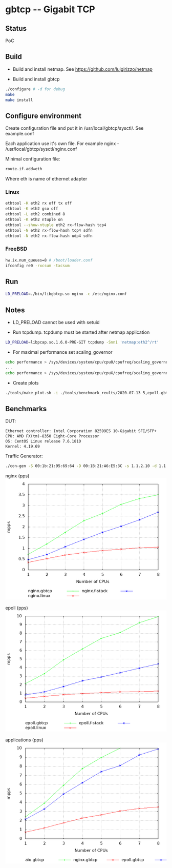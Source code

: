 # gbtcp -- Gigabit TCP 

## Status
PoC

## Build
- Build and install netmap. See https://github.com/luigirizzo/netmap

- Build and install gbtcp
```bash
./configure # -d for debug
make
make install
```

## Configure environment

Create configuration file and put it in /usr/local/gbtcp/sysctl/. See example.conf

Each application use it's own file. For example nginx - /usr/local/gbtcp/sysctl/nginx.conf

Minimal configuration file:
```bash
route.if.add=eth
```
Where eth is name of ethernet adapter

### Linux

```bash
ethtool -K eth2 rx off tx off
ethtool -K eth2 gso off
ethtool -L eth2 combined 8
ethtool -K eth2 ntuple on
ethtool --show-ntuple eth2 rx-flow-hash tcp4
ethtool -N eth2 rx-flow-hash tcp4 sdfn
ethtool -N eth2 rx-flow-hash udp4 sdfn
```

### FreeBSD
```bash
hw.ix.num_queues=8 # /boot/loader.conf
ifconfig re0 -rxcsum -txcsum
```

## Run

```bash
LD_PRELOAD=./bin/libgbtcp.so nginx -c /etc/nginx.conf
```

## Notes
* LD_PRELOAD cannot be used with setuid

* Run tcpdump. tcpdump must be started after netmap application
```bash
LD_PRELOAD=libpcap.so.1.6.0-PRE-GIT tcpdump -Snni 'netmap:eth2^/rt'
```

* For maximal performance set scaling_governor
```bash
echo performance > /sys/devices/system/cpu/cpu0/cpufreq/scaling_governor
...
echo performance > /sys/devices/system/cpu/cpuX/cpufreq/scaling_governor

```

* Create plots
```bash
./tools/make_plot.sh -i ./tools/benchmark_reults/2020-07-13 5,epoll.gbtcp,green 7,epoll.linux,red 9,epoll.f-stack,blue
```

## Benchmarks

DUT:

    Ethernet controller: Intel Corporation 82599ES 10-Gigabit SFI/SFP+
    CPU: AMD FX(tm)-8350 Eight-Core Processor
    OS: CentOS Linux release 7.6.1810
    Kernel: 4.19.69

Traffic Generator:

```bash
./con-gen -S 00:1b:21:95:69:64 -D 00:1B:21:A6:E5:3C -s 1.1.2.10 -d 1.1.2.1  -a 0 -p 80 -c 1000 -i 'eth2-0' --toy -- -s 1.1.2.11  -i 'eth2-1' -a 1 -- -s 1.1.2.12 -i 'eth2-2' -a 2 -- -s 1.1.2.13 -i 'eth2-3' -a 3
```

nginx (pps)
![](nginx.png)

epoll (pps)
![](epoll.png)

applications (pps)
![](apps.png)

